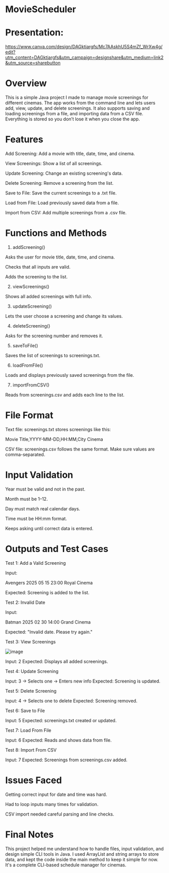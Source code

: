 # MovieScheduler

# Presentation: 
https://www.canva.com/design/DAGktiargfs/Mc7AAskhU5S4mZf_WrXw4g/edit?utm_content=DAGktiargfs&utm_campaign=designshare&utm_medium=link2&utm_source=sharebutton


# Overview

This is a simple Java project I made to manage movie screenings for different cinemas. The app works from the command line and lets users add, view, update, and delete screenings. It also supports saving and loading screenings from a file, and importing data from a CSV file. Everything is stored so you don’t lose it when you close the app.

# Features

Add Screening: Add a movie with title, date, time, and cinema.

View Screenings: Show a list of all screenings.

Update Screening: Change an existing screening's data.

Delete Screening: Remove a screening from the list.

Save to File: Save the current screenings to a .txt file.

Load from File: Load previously saved data from a file.

Import from CSV: Add multiple screenings from a .csv file.


# Functions and Methods

1. addScreening()

Asks the user for movie title, date, time, and cinema.

Checks that all inputs are valid.

Adds the screening to the list.

2. viewScreenings()

Shows all added screenings with full info.

3. updateScreening()

Lets the user choose a screening and change its values.

4. deleteScreening()

Asks for the screening number and removes it.

5. saveToFile()

Saves the list of screenings to screenings.txt.

6. loadFromFile()

Loads and displays previously saved screenings from the file.

7. importFromCSV()

Reads from screenings.csv and adds each line to the list.

# File Format

Text file: screenings.txt stores screenings like this:

Movie Title,YYYY-MM-DD,HH:MM,City Cinema

CSV file: screenings.csv follows the same format. Make sure values are comma-separated.

# Input Validation

Year must be valid and not in the past.

Month must be 1–12.

Day must match real calendar days.

Time must be HH:mm format.

Keeps asking until correct data is entered.

 # Outputs and Test Cases

 Test 1: Add a Valid Screening

Input:


Avengers
2025
05
15
23:00
Royal Cinema

Expected: Screening is added to the list.

 Test 2: Invalid Date

Input:


Batman
2025
02
30
14:00
Grand Cinema

Expected: "Invalid date. Please try again."

 Test 3: View Screenings

![image](https://github.com/user-attachments/assets/84be3f3e-48fc-4769-aff4-b0d438568ebe)

Input: 2
Expected: Displays all added screenings.

 Test 4: Update Screening

Input: 3 → Selects one → Enters new info
Expected: Screening is updated.

 Test 5: Delete Screening

Input: 4 → Selects one to delete
Expected: Screening removed.

 Test 6: Save to File

Input: 5
Expected: screenings.txt created or updated.

 Test 7: Load From File

Input: 6
Expected: Reads and shows data from file.

 Test 8: Import From CSV

Input: 7
Expected: Screenings from screenings.csv added.


# Issues Faced

Getting correct input for date and time was hard.

Had to loop inputs many times for validation.

CSV import needed careful parsing and line checks.



# Final Notes

This project helped me understand how to handle files, input validation, and design simple CLI tools in Java. I used ArrayList and string arrays to store data, and kept the code inside the main method to keep it simple for now. It's a complete CLI-based schedule manager for cinemas.

